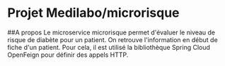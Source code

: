 # Projet Medilabo/microrisque

##A propos
Le microservice microrisque permet d'évaluer le niveau de risque de diabète pour un patient. On retrouve l'information en début de fiche d'un patient.
Pour cela, il est utilisé la bibliothèque Spring Cloud OpenFeign pour définir des appels HTTP.